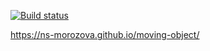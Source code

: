 [![Build status](https://ci.appveyor.com/api/projects/status/vncvyx3y75v7mg9k?svg=true)](https://ci.appveyor.com/project/ns-morozova/moving-object)

https://ns-morozova.github.io/moving-object/